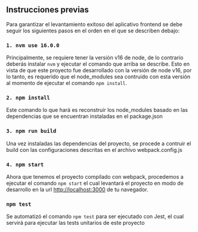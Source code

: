 
## Instrucciones previas

Para garantizar el levantamiento exitoso del aplicativo frontend se debe seguir
los siguientes pasos en el orden en el que se describen debajo:

### `1. nvm use 16.0.0`

Principalmente, se requiere tener la versión v16 de node, de lo contrario
deberás instalar `nvm` y ejecutar el comando que arriba se describe. Esto
en vista de que este proyecto fue desarrollado con la versión de node v16,
por lo tanto, es requerido que el node_modules sea contruido con esta versión
al momento de ejecutar el comando `npm install`.


### `2. npm install`

Este comando lo que hará es reconstruir los node_modules basado en las dependencias
que se encuentran instaladas en el package.json 

### `3. npm run build`

Una vez instaladas las dependencias del proyecto, se procede a contruir el build con las
configuraciones descritas en el archivo webpack.config.js


### `4. npm start`

Ahora que tenemos el proyecto compilado con webpack, procedemos a ejecutar el comando `npm start`
el cual levantará el proyecto en modo de desarrollo en la url [http://localhost:3000](http://localhost:3000)
de tu navegador.

### `npm test`

Se automatizó el comando `npm test` para ser ejecutado con Jest, el cual servirá para ejecutar
las tests unitarios de este proyecto
